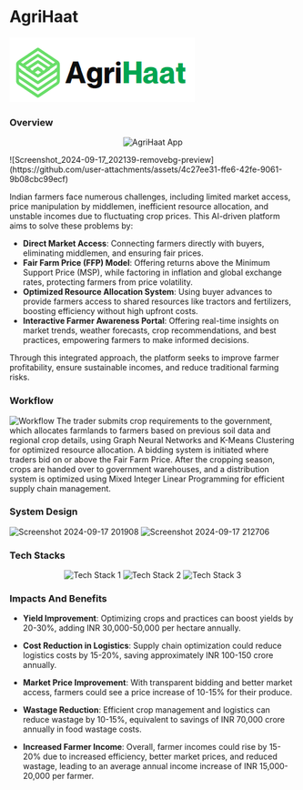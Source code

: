 # AgriHaat
![AgriHaat](./assets/Logo.png)
### Overview
<p align="center">
  <img src="https://github.com/user-attachments/assets/710aae3e-4cb3-46b6-92ae-d22684ad4ca9" alt="AgriHaat App"/>
</p>
![Screenshot_2024-09-17_202139-removebg-preview](https://github.com/user-attachments/assets/4c27ee31-ffe6-42fe-9061-9b08cbc99ecf)


Indian farmers face numerous challenges, including limited market access, price manipulation by middlemen, inefficient resource allocation, and unstable incomes due to fluctuating crop prices. This AI-driven platform aims to solve these problems by:

- **Direct Market Access**: Connecting farmers directly with buyers, eliminating middlemen, and ensuring fair prices.
- **Fair Farm Price (FFP) Model**: Offering returns above the Minimum Support Price (MSP), while factoring in inflation and global exchange rates, protecting farmers from price volatility.
- **Optimized Resource Allocation System**: Using buyer advances to provide farmers access to shared resources like tractors and fertilizers, boosting efficiency without high upfront costs.
- **Interactive Farmer Awareness Portal**: Offering real-time insights on market trends, weather forecasts, crop recommendations, and best practices, empowering farmers to make informed decisions.

Through this integrated approach, the platform seeks to improve farmer profitability, ensure sustainable incomes, and reduce traditional farming risks.

### Workflow
![Workflow](https://github.com/user-attachments/assets/a99f5922-36f9-44fa-98a2-590737e86330)
The trader submits crop requirements to the government, which allocates farmlands to farmers based on previous soil data and regional crop details, using Graph Neural Networks and K-Means Clustering for optimized resource allocation. A bidding system is initiated where traders bid on or above the Fair Farm Price. After the cropping season, crops are handed over to government warehouses, and a distribution system is optimized using Mixed Integer Linear Programming for efficient supply chain management.

### System Design 
![Screenshot 2024-09-17 201908](https://github.com/user-attachments/assets/a49ca044-1076-48e7-a1ad-89cecea5ba1f)
![Screenshot 2024-09-17 212706](https://github.com/user-attachments/assets/545f1ac3-f799-4640-9b2d-5b5ea1fd5582)


### Tech Stacks

<p align="center">
  <img src="https://github.com/user-attachments/assets/fa927c69-8518-4284-b405-2b56e95cc1b5" alt="Tech Stack 1" width="200"/>
  <img src="https://github.com/user-attachments/assets/2c8d042e-148a-403e-b40a-013fc590ff15" alt="Tech Stack 2" width="200"/>
  <img src="https://github.com/user-attachments/assets/c6e1326a-50c9-402e-a172-c8be0fac46e2" alt="Tech Stack 3" width="200"/>
</p>

### Impacts And Benefits

- **Yield Improvement**: Optimizing crops and practices can boost yields by 20-30%, adding INR 30,000-50,000 per hectare annually.
  
- **Cost Reduction in Logistics**: Supply chain optimization could reduce logistics costs by 15-20%, saving approximately INR 100-150 crore annually.

- **Market Price Improvement**: With transparent bidding and better market access, farmers could see a price increase of 10-15% for their produce.

- **Wastage Reduction**: Efficient crop management and logistics can reduce wastage by 10-15%, equivalent to savings of INR 70,000 crore annually in food wastage costs.

- **Increased Farmer Income**: Overall, farmer incomes could rise by 15-20% due to increased efficiency, better market prices, and reduced wastage, leading to an average annual income increase of INR 15,000-20,000 per farmer.

